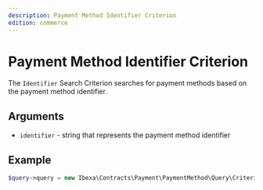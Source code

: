 ```yaml
---
description: Payment Method Identifier Criterion
edition: commerce
---
```


# Payment Method Identifier Criterion

The `Identifier` Search Criterion searches for payment methods based on the payment method identifier.

## Arguments

- `identifier` - string that represents the payment method identifier

## Example

``` php
$query->query = new Ibexa\Contracts\Payment\PaymentMethod\Query\Criterion\Identifier('f7578972-e7f4-4cae-85dc-a7c74610204e');
```